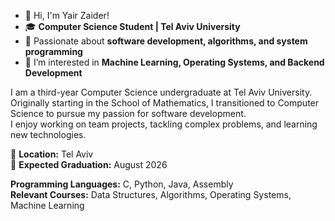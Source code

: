 - 👋 Hi, I'm Yair Zaider!
- 🎓 **Computer Science Student | Tel Aviv University**  
- 🔎 Passionate about **software development, algorithms, and system programming**  
- 👀 I’m interested in **Machine Learning, Operating Systems, and Backend Development** 

I am a third-year Computer Science undergraduate at Tel Aviv University.  
Originally starting in the School of Mathematics, I transitioned to Computer Science to pursue my passion for software development.  
I enjoy working on team projects, tackling complex problems, and learning new technologies.



📍 **Location:** Tel Aviv  
📅 **Expected Graduation:** August 2026 

**Programming Languages:** C, Python, Java, Assembly  
**Relevant Courses:** Data Structures, Algorithms, Operating Systems, Machine Learning  

